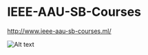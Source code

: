 # IEEE-AAU-SB-Courses

http://www.ieee-aau-sb-courses.ml/

![Alt text](http://full/path/to/img.jpg "Optional title")

